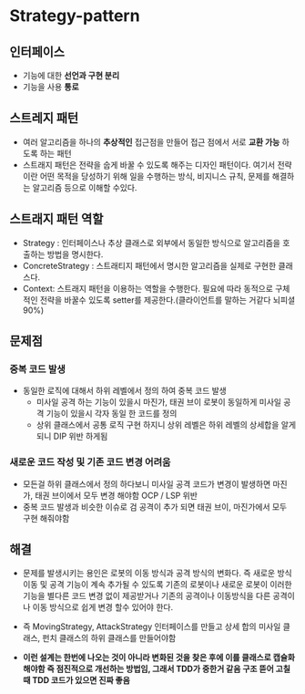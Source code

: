 # Strategy-pattern

## 인터페이스
* 기능에 대한 **선언과 구현 분리**
* 기능을 사용 **통로**

## 스트레지 패턴
* 여러 알고리즘을 하나의 **추상적인** 접근점을 만들어 접근 점에서 서로 **교환 가능** 하도록 하는 패턴
* 스트래지 패턴은 전략을 숩게 바꿀 수 있도록 해주는 디자인 패턴이다. 여기서 전략이란 어떤 목적을 당성하기 위해 일을 수행하는 방식, 비지니스 규칙, 문제를 해결하는 알고리즘 등으로 이해할 수있다.

## 스트래지 패턴 역할
* Strategy : 인터페이스나 추상 클래스로 외부에서 동일한 방식으로 알고리즘을 호출하는 방법을 명시한다.
* ConcreteStrategy : 스트래티지 패턴에서 명시한 알고리즘을 실제로 구현한 클래스다.
* Context: 스트래지 패턴을 이용하는 역할을 수행한다. 필요에 따라 동적으로 구체적인 전략을 바꿀수 있도록 setter를 제공한다.(클라이언트를 말하는 거같다 뇌피셜90%)

## 문제점

### 중복 코드 발생
* 동일한 로직에 대해서 하위 레벨에서 정의 하여 중복 코드 발생
	- 미사일 공격 하는 기능이 있을시 마진가, 태권 브이 로봇이 동일하게 미사일 공격 기능이 있을시 각자 동일 한 코드를 정의
	- 상위 클래스에서 공통 로직 구현 하지니 상위 레벨은 하위 레벨의 상세합을 알게되니 DIP 위반 하게됨

### 새로운 코드 작성 및 기존 코드 변경 어려움
* 모든걸 하위 클래스에서 정의 하다보니 미사일 공격 코드가 변경이 발생하면 마진가, 태권 브이에서 모두 변경 해야함 OCP / LSP 위반
* 중복 코드 발생과 비슷한 이슈로 검 공격이 추가 되면 태권 브이, 마진가에서 모두 구현 해줘야함


## 해결
* 문제를 발생시키는 용인은 로봇의 이동 방식과 공격 방식의 변화다. 즉 새로운 방식 이동 및 공격 기능이 계속 추가될 수 있도록 기존의 로봇이나 새로운 로봇이 이러한 기능을 별다른 코드 변경 없이 제공받거나 기존의 공격이나 이동방식을 다른 공격이나 이동 방식으로 쉽게 변경 할수 있어야 한다.
* 즉 MovingStrategy, AttackStrategy 인터페이스를 만들고 상세 합의 미사일 클래스, 펀치 클래스의 하위 클래스를 만들어야함

* **이런 설계는 한번에 나오는 것이 아니라 변화된 것을 찾은 후에 이를 클래스로 캡슐화 해야함 즉 점진적으로 개선하는 방법임, 그래서 TDD가 중한거 같음 구조 뜯어 고칠때 TDD 코드가 있으면 진짜 좋음**
